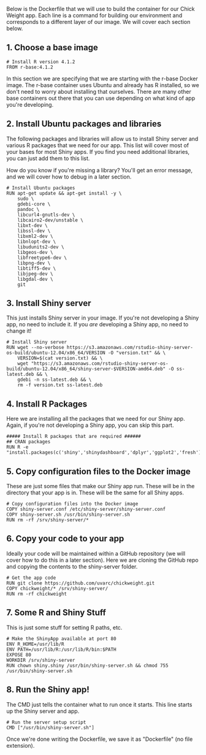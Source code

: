 Below is the Dockerfile that we will use to build the container for our Chick Weight app. Each line is a command for building our environment and corresponds to a different layer of our image. We will cover each section below.


## 1. Choose a base image
```
# Install R version 4.1.2
FROM r-base:4.1.2
```

In this section we are specifying that we are starting with the r-base Docker image. The r-base container uses Ubuntu and already has R installed, so we don't need to worry about installing that ourselves. There are many other base containers out there that you can use depending on what kind of app you're developing.

## 2. Install Ubuntu packages and libraries

The following packages and libraries will allow us to install Shiny server and various R packages that we need for our app. This list will cover most of your bases for most Shiny apps. If you find you need additional libraries, you can just add them to this list.

How do you know if you're missing a library? You'll get an error message, and we will cover how to debug in a later section.
```
# Install Ubuntu packages
RUN apt-get update && apt-get install -y \
    sudo \
    gdebi-core \
    pandoc \
    libcurl4-gnutls-dev \
    libcairo2-dev/unstable \
    libxt-dev \
    libssl-dev \
    libxml2-dev \
    libnlopt-dev \
    libudunits2-dev \
    libgeos-dev \
    libfreetype6-dev \
    libpng-dev \
    libtiff5-dev \
    libjpeg-dev \
    libgdal-dev \
    git             
```

## 3. Install Shiny server

This just installs Shiny server in your image. If you're not developing a Shiny app, no need to include it. If you *are* developing a Shiny app, no need to change it!

```
# Install Shiny server
RUN wget --no-verbose https://s3.amazonaws.com/rstudio-shiny-server-os-build/ubuntu-12.04/x86_64/VERSION -O "version.txt" && \
    VERSION=$(cat version.txt) && \
    wget "https://s3.amazonaws.com/rstudio-shiny-server-os-build/ubuntu-12.04/x86_64/shiny-server-$VERSION-amd64.deb" -O ss-latest.deb && \
    gdebi -n ss-latest.deb && \
    rm -f version.txt ss-latest.deb
```

## 4. Install R Packages

Here we are installing all the packages that we need for our Shiny app. Again, if you're not developing a Shiny app, you can skip this part. 

```
##### Install R packages that are required ######
## CRAN packages
RUN R -e "install.packages(c('shiny','shinydashboard','dplyr','ggplot2','fresh'))"
```

## 5. Copy configuration files to the Docker image

These are just some files that make our Shiny app run. These will be in the directory that your app is in. These will be the same for all Shiny apps.
```
# Copy configuration files into the Docker image
COPY shiny-server.conf /etc/shiny-server/shiny-server.conf
COPY shiny-server.sh /usr/bin/shiny-server.sh
RUN rm -rf /srv/shiny-server/*
```

## 6. Copy your code to your app

Ideally your code will be maintained within a GitHub repository (we will cover how to do this in a later section). Here we are cloning the GitHub repo and copying the contents to the shiny-server folder.
```
# Get the app code
RUN git clone https://github.com/uvarc/chickweight.git
COPY chickweight/* /srv/shiny-server/
RUN rm -rf chickweight
```

## 7. Some R and Shiny Stuff

This is just some stuff for setting R paths, etc.
```
# Make the ShinyApp available at port 80
ENV R_HOME=/usr/lib/R
ENV PATH=/usr/lib/R:/usr/lib/R/bin:$PATH
EXPOSE 80
WORKDIR /srv/shiny-server
RUN chown shiny.shiny /usr/bin/shiny-server.sh && chmod 755 /usr/bin/shiny-server.sh
```

## 8. Run the Shiny app!

The CMD just tells the container what to run once it starts. This line starts up the Shiny server and app.
```
# Run the server setup script
CMD ["/usr/bin/shiny-server.sh"]
```

Once we're done writing the Dockerfile, we save it as "Dockerfile" (no file extension).
```